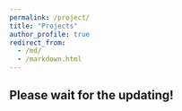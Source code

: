 ```yaml
---
permalink: /project/
title: "Projects"
author_profile: true
redirect_from: 
  - /md/
  - /markdown.html
---
```


## Please wait for the updating!

